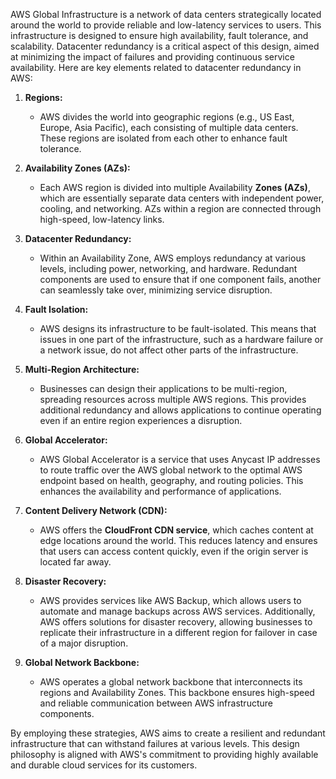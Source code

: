 AWS Global Infrastructure is a network of data centers strategically located around the world to provide reliable and low-latency services to users. This infrastructure is designed to ensure high availability, fault tolerance, and scalability. Datacenter redundancy is a critical aspect of this design, aimed at minimizing the impact of failures and providing continuous service availability. Here are key elements related to datacenter redundancy in AWS:

1. **Regions:**
    
    - AWS divides the world into geographic regions (e.g., US East, Europe, Asia Pacific), each consisting of multiple data centers. These regions are isolated from each other to enhance fault tolerance.
2. **Availability Zones (AZs):**
    
    - Each AWS region is divided into multiple Availability **Zones (AZs)**, which are essentially separate data centers with independent power, cooling, and networking. AZs within a region are connected through high-speed, low-latency links.
3. **Datacenter Redundancy:**
    
    - Within an Availability Zone, AWS employs redundancy at various levels, including power, networking, and hardware. Redundant components are used to ensure that if one component fails, another can seamlessly take over, minimizing service disruption.
4. **Fault Isolation:**
    
    - AWS designs its infrastructure to be fault-isolated. This means that issues in one part of the infrastructure, such as a hardware failure or a network issue, do not affect other parts of the infrastructure.
5. **Multi-Region Architecture:**
    
    - Businesses can design their applications to be multi-region, spreading resources across multiple AWS regions. This provides additional redundancy and allows applications to continue operating even if an entire region experiences a disruption.
6. **Global Accelerator:**
    
    - AWS Global Accelerator is a service that uses Anycast IP addresses to route traffic over the AWS global network to the optimal AWS endpoint based on health, geography, and routing policies. This enhances the availability and performance of applications.
7. **Content Delivery Network (CDN):**
    
    - AWS offers the **CloudFront CDN service**, which caches content at edge locations around the world. This reduces latency and ensures that users can access content quickly, even if the origin server is located far away.
8. **Disaster Recovery:**
    
    - AWS provides services like AWS Backup, which allows users to automate and manage backups across AWS services. Additionally, AWS offers solutions for disaster recovery, allowing businesses to replicate their infrastructure in a different region for failover in case of a major disruption.
9. **Global Network Backbone:**
    
    - AWS operates a global network backbone that interconnects its regions and Availability Zones. This backbone ensures high-speed and reliable communication between AWS infrastructure components.

By employing these strategies, AWS aims to create a resilient and redundant infrastructure that can withstand failures at various levels. This design philosophy is aligned with AWS's commitment to providing highly available and durable cloud services for its customers.